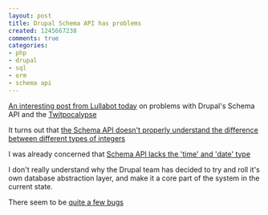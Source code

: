 ```yaml
---
layout: post
title: Drupal Schema API has problems
created: 1245667238
comments: true
categories:
- php
- drupal
- sql
- orm
- schema api
---
```

<p>
<a href="http://www.lullabot.com/articles/drupocalypse-now-or-dangerous-integer-handling-drupal-write-record">An interesting post from Lullabot today</a> on problems with Drupal's Schema API and the <a href="http://www.google.co.uk/search?q=Twitpocalypse">Twitpocalypse</a>
</p>
<p>
It turns out that <a href="http://drupal.org/node/333788">the Schema API doesn't properly understand the difference between different types of integers</a> 
</p>
I was already concerned that 
<a href="http://drupal.org/node/200953">Schema API lacks the 'time' and 'date' type</a>
<p>
I don't really understand why the Drupal team has decided to try and roll it's own database abstraction layer, and make it a core part of the system in the current state. 
</p>
<p>
There seem to be <a href="http://drupal.org/project/issues/search/drupal?text=&amp;assigned=&amp;submitted=&amp;participant=&amp;status[]=Open&amp;priorities[]=1&amp;priorities[]=2&amp;categories[]=bug&amp;version[]=6.x&amp;component[]=database+system&amp;issue_tags=">quite a few bugs</a>
</p>
